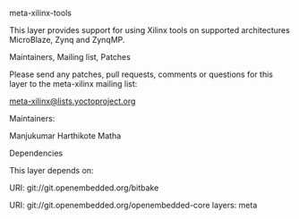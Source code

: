 meta-xilinx-tools

This layer provides support for using Xilinx tools on supported architectures
MicroBlaze, Zynq and ZynqMP.

Maintainers, Mailing list, Patches

Please send any patches, pull requests, comments or questions for this layer to the meta-xilinx mailing list:

meta-xilinx@lists.yoctoproject.org

Maintainers:

Manjukumar Harthikote Matha

Dependencies

This layer depends on:

URI: git://git.openembedded.org/bitbake

URI: git://git.openembedded.org/openembedded-core
layers: meta
